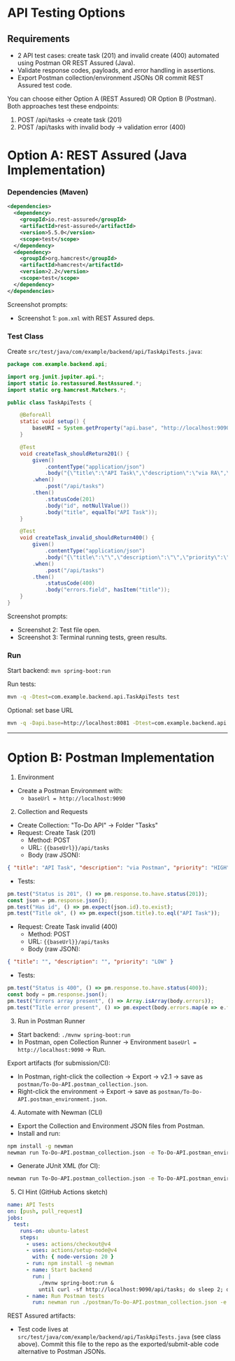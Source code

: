 # API Testing Options

## Requirements
- 2 API test cases: create task (201) and invalid create (400) automated using Postman OR REST Assured (Java).
- Validate response codes, payloads, and error handling in assertions.
- Export Postman collection/environment JSONs OR commit REST Assured test code.

You can choose either Option A (REST Assured) OR Option B (Postman). Both approaches test these endpoints:
1) POST /api/tasks → create task (201)
2) POST /api/tasks with invalid body → validation error (400)

# Option A: REST Assured (Java Implementation)
### Dependencies (Maven)

```xml
<dependencies>
  <dependency>
    <groupId>io.rest-assured</groupId>
    <artifactId>rest-assured</artifactId>
    <version>5.5.0</version>
    <scope>test</scope>
  </dependency>
  <dependency>
    <groupId>org.hamcrest</groupId>
    <artifactId>hamcrest</artifactId>
    <version>2.2</version>
    <scope>test</scope>
  </dependency>
</dependencies>
```

Screenshot prompts:
- Screenshot 1: `pom.xml` with REST Assured deps.

### Test Class

Create `src/test/java/com/example/backend/api/TaskApiTests.java`:
```java
package com.example.backend.api;

import org.junit.jupiter.api.*;
import static io.restassured.RestAssured.*;
import static org.hamcrest.Matchers.*;

public class TaskApiTests {

    @BeforeAll
    static void setup() {
        baseURI = System.getProperty("api.base", "http://localhost:9090");
    }

    @Test
    void createTask_shouldReturn201() {
        given()
            .contentType("application/json")
            .body("{\"title\":\"API Task\",\"description\":\"via RA\",\"priority\":\"HIGH\"}")
        .when()
            .post("/api/tasks")
        .then()
            .statusCode(201)
            .body("id", notNullValue())
            .body("title", equalTo("API Task"));
    }

    @Test
    void createTask_invalid_shouldReturn400() {
        given()
            .contentType("application/json")
            .body("{\"title\":\"\",\"description\":\"\",\"priority\":\"LOW\"}")
        .when()
            .post("/api/tasks")
        .then()
            .statusCode(400)
            .body("errors.field", hasItem("title"));
    }
}
```

Screenshot prompts:
- Screenshot 2: Test file open.
- Screenshot 3: Terminal running tests, green results.

### Run

Start backend: `mvn spring-boot:run`

Run tests:
```bash
mvn -q -Dtest=com.example.backend.api.TaskApiTests test
```

Optional: set base URL
```bash
mvn -q -Dapi.base=http://localhost:8081 -Dtest=com.example.backend.api.TaskApiTests test
```

---

# Option B: Postman Implementation

1) Environment
- Create a Postman Environment with:
  - `baseUrl = http://localhost:9090`

2) Collection and Requests
- Create Collection: "To-Do API" → Folder "Tasks"
- Request: Create Task (201)
  - Method: POST
  - URL: `{{baseUrl}}/api/tasks`
  - Body (raw JSON):
```json
{ "title": "API Task", "description": "via Postman", "priority": "HIGH" }
```
  - Tests:
```javascript
pm.test("Status is 201", () => pm.response.to.have.status(201));
const json = pm.response.json();
pm.test("Has id", () => pm.expect(json.id).to.exist);
pm.test("Title ok", () => pm.expect(json.title).to.eql("API Task"));
```

- Request: Create Task invalid (400)
  - Method: POST
  - URL: `{{baseUrl}}/api/tasks`
  - Body (raw JSON):
```json
{ "title": "", "description": "", "priority": "LOW" }
```
  - Tests:
```javascript
pm.test("Status is 400", () => pm.response.to.have.status(400));
const body = pm.response.json();
pm.test("Errors array present", () => Array.isArray(body.errors));
pm.test("Title error present", () => pm.expect(body.errors.map(e => e.field)).to.include("title"));
```

3) Run in Postman Runner
- Start backend: `./mvnw spring-boot:run`
- In Postman, open Collection Runner → Environment `baseUrl = http://localhost:9090` → Run.

Export artifacts (for submission/CI):
- In Postman, right-click the collection → Export → v2.1 → save as `postman/To-Do-API.postman_collection.json`.
- Right-click the environment → Export → save as `postman/To-Do-API.postman_environment.json`.

4) Automate with Newman (CLI)
- Export the Collection and Environment JSON files from Postman.
- Install and run:
```bash
npm install -g newman
newman run To-Do-API.postman_collection.json -e To-Do-API.postman_environment.json
```
- Generate JUnit XML (for CI):
```bash
newman run To-Do-API.postman_collection.json -e To-Do-API.postman_environment.json -r cli,junit --reporter-junit-export newman-results.xml
```

5) CI Hint (GitHub Actions sketch)
```yaml
name: API Tests
on: [push, pull_request]
jobs:
  test:
    runs-on: ubuntu-latest
    steps:
      - uses: actions/checkout@v4
      - uses: actions/setup-node@v4
        with: { node-version: 20 }
      - run: npm install -g newman
      - name: Start backend
        run: |
          ./mvnw spring-boot:run &
          until curl -sf http://localhost:9090/api/tasks; do sleep 2; done
      - name: Run Postman tests
        run: newman run ./postman/To-Do-API.postman_collection.json -e ./postman/To-Do-API.postman_environment.json -r cli,junit --reporter-junit-export newman-results.xml
```

REST Assured artifacts:
- Test code lives at `src/test/java/com/example/backend/api/TaskApiTests.java` (see class above). Commit this file to the repo as the exported/submit-able code alternative to Postman JSONs.
